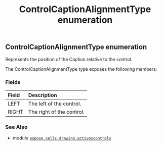 ﻿---
title: ControlCaptionAlignmentType enumeration
second_title: Aspose.Cells for Python via .NET API References
description: 
type: docs
weight: 170
url: /aspose.cells.drawing.activexcontrols/controlcaptionalignmenttype/
is_root: false
---

## ControlCaptionAlignmentType enumeration

Represents the position of the Caption relative to the control.



The ControlCaptionAlignmentType type exposes the following members:

### Fields
| Field | Description |
| :- | :- |
| LEFT | The left of the control. |
| RIGHT | The right of the control. |



### See Also
* module [`aspose.cells.drawing.activexcontrols`](..)

